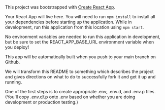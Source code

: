 This project was bootstrapped with [Create React App](https://github.com/facebook/create-react-app).

Your React App will live here.  You will need to run `npm install` to install all your dependencies before starting up the application. While in development, run this application from this location using `npm start`.

No environment variables are needed to run this application in development, but be sure to set the REACT_APP_BASE_URL environment variable when you deploy!

This app will be automatically built when you push to your main branch on Github.

We will transform this README to something which describes the project and gives directions on what to do to successfully fork it and get it up and running.

One of the first steps is to create appropriate .env, .env.d, and .env.p files. (You'll copy .env.d/.p onto .env based on whether you are doing development or production testing.)